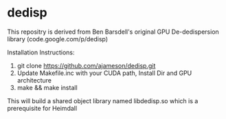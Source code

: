 # dedisp
This repositry is derived from Ben Barsdell's original GPU De-dedispersion library (code.google.com/p/dedisp)

Installation Instructions:

  1.  git clone https://github.com/ajameson/dedisp.git
  2.  Update Makefile.inc with your CUDA path, Install Dir and GPU architecture
  3.  make && make install
  
  This will build a shared object library named libdedisp.so which is a prerequisite for Heimdall
